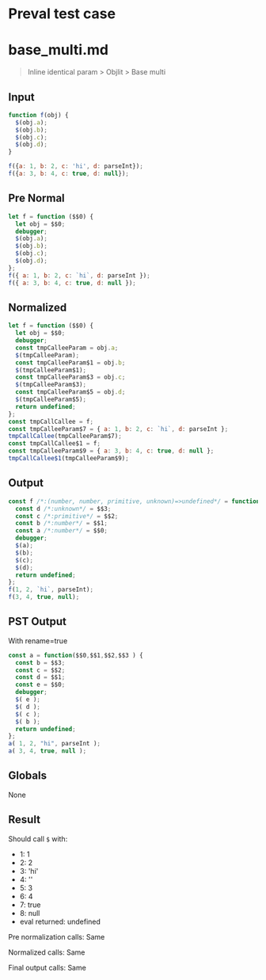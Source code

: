 # Preval test case

# base_multi.md

> Inline identical param > Objlit > Base multi
>
>

## Input

`````js filename=intro
function f(obj) {
  $(obj.a);
  $(obj.b);
  $(obj.c);
  $(obj.d);
}

f({a: 1, b: 2, c: 'hi', d: parseInt});
f({a: 3, b: 4, c: true, d: null});
`````

## Pre Normal


`````js filename=intro
let f = function ($$0) {
  let obj = $$0;
  debugger;
  $(obj.a);
  $(obj.b);
  $(obj.c);
  $(obj.d);
};
f({ a: 1, b: 2, c: `hi`, d: parseInt });
f({ a: 3, b: 4, c: true, d: null });
`````

## Normalized


`````js filename=intro
let f = function ($$0) {
  let obj = $$0;
  debugger;
  const tmpCalleeParam = obj.a;
  $(tmpCalleeParam);
  const tmpCalleeParam$1 = obj.b;
  $(tmpCalleeParam$1);
  const tmpCalleeParam$3 = obj.c;
  $(tmpCalleeParam$3);
  const tmpCalleeParam$5 = obj.d;
  $(tmpCalleeParam$5);
  return undefined;
};
const tmpCallCallee = f;
const tmpCalleeParam$7 = { a: 1, b: 2, c: `hi`, d: parseInt };
tmpCallCallee(tmpCalleeParam$7);
const tmpCallCallee$1 = f;
const tmpCalleeParam$9 = { a: 3, b: 4, c: true, d: null };
tmpCallCallee$1(tmpCalleeParam$9);
`````

## Output


`````js filename=intro
const f /*:(number, number, primitive, unknown)=>undefined*/ = function ($$0, $$1, $$2, $$3) {
  const d /*:unknown*/ = $$3;
  const c /*:primitive*/ = $$2;
  const b /*:number*/ = $$1;
  const a /*:number*/ = $$0;
  debugger;
  $(a);
  $(b);
  $(c);
  $(d);
  return undefined;
};
f(1, 2, `hi`, parseInt);
f(3, 4, true, null);
`````

## PST Output

With rename=true

`````js filename=intro
const a = function($$0,$$1,$$2,$$3 ) {
  const b = $$3;
  const c = $$2;
  const d = $$1;
  const e = $$0;
  debugger;
  $( e );
  $( d );
  $( c );
  $( b );
  return undefined;
};
a( 1, 2, "hi", parseInt );
a( 3, 4, true, null );
`````

## Globals

None

## Result

Should call `$` with:
 - 1: 1
 - 2: 2
 - 3: 'hi'
 - 4: '<function>'
 - 5: 3
 - 6: 4
 - 7: true
 - 8: null
 - eval returned: undefined

Pre normalization calls: Same

Normalized calls: Same

Final output calls: Same
